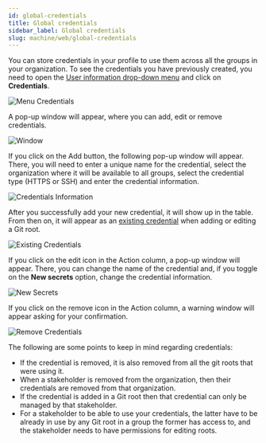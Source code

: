 ```yaml
---
id: global-credentials
title: Global credentials
sidebar_label: Global credentials
slug: machine/web/global-credentials
---
```


You can store credentials in your
profile to use them across all
the groups in your organization.
To see the credentials you
have previously created,
you need to open the
[User information drop-down menu](/machine/web/user-information)
and click on **Credentials**.

![Menu Credentials](https://res.cloudinary.com/fluid-attacks/image/upload/v1657298600/docs/web/groups/credentials/menu_credentials.png)

A pop-up window will appear,
where you can add,
edit or remove credentials.

![Window](https://res.cloudinary.com/fluid-attacks/image/upload/v1657298600/docs/web/groups/credentials/pop_up_window.png)

If you click on the Add button,
the following pop-up window will appear.
There,
you will need to enter a unique
name for the credential,
select the organization where it
will be available to all groups,
select the credential type (HTTPS or SSH)
and enter the credential information.

![Credentials Information](https://res.cloudinary.com/fluid-attacks/image/upload/v1657298600/docs/web/groups/credentials/credentials_infor.png)

After you successfully
add your new credential,
it will show up in the table.
From then on,
it will appear as an
[existing credential](/machine/web/groups/scope/roots#existing-credentials)
when adding or editing a Git root.

![Existing Credentials](https://res.cloudinary.com/fluid-attacks/image/upload/v1657298600/docs/web/groups/credentials/existing_credential.png)

If you click on the edit icon
in the Action column,
a pop-up window will appear.
There,
you can change the name of
the credential and,
if you toggle on the
**New secrets** option,
change the credential information.

![New Secrets](https://res.cloudinary.com/fluid-attacks/image/upload/v1657298600/docs/web/groups/credentials/new_secrets.png)

If you click on the remove
icon in the Action column,
a warning window will appear
asking for your confirmation.

![Remove Credentials](https://res.cloudinary.com/fluid-attacks/image/upload/v1657298601/docs/web/groups/credentials/remove_credentials.png)

The following are some points to
keep in mind regarding credentials:

- If the credential is removed,
  it is also removed from all
  the git roots that were using it.
- When a stakeholder is removed
  from the organization,
  then their credentials are
  removed from that organization.
- If the credential is added in a
  Git root then that credential can
  only be managed by that stakeholder.
- For a stakeholder to be able
  to use your credentials,
  the latter have to be already
  in use by any Git root in a
  group the former has access to,
  and the stakeholder needs to
  have permissions for editing roots.
